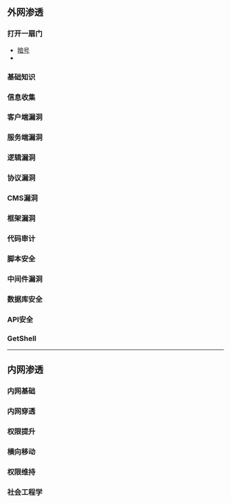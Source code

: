 ## 外网渗透
### 打开一扇门
* [暗号](https://github.com/newC0mer/HackAllTheThings/issues/1)
* 
### 基础知识
### 信息收集
### 客户端漏洞
### 服务端漏洞
### 逻辑漏洞
### 协议漏洞
### CMS漏洞
### 框架漏洞
### 代码审计
### 脚本安全
### 中间件漏洞
### 数据库安全
### API安全
### GetShell
--- 
## 内网渗透
### 内网基础
### 内网穿透
### 权限提升
### 横向移动
### 权限维持
### 社会工程学

